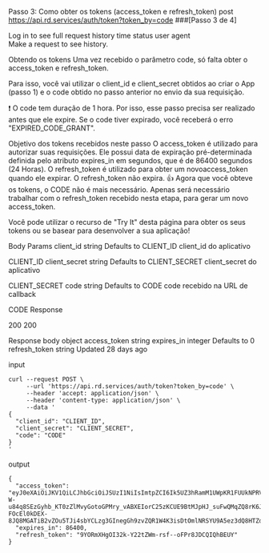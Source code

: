 Passo 3: Como obter os tokens (access_token e refresh_token)
post
https://api.rd.services/auth/token?token_by=code
###[Passo 3 de 4]

Log in to see full request history
time	status	user agent	
Make a request to see history.

Obtendo os tokens
Uma vez recebido o parâmetro code, só falta obter o access_token e refresh_token.

Para isso, você vai utilizar o client_id e client_secret obtidos ao criar o App (passo 1) e o code obtido no passo anterior no envio da sua requisição.

❗️
O code tem duração de 1 hora.
Por isso, esse passo precisa ser realizado antes que ele expire. Se o code tiver expirado, você receberá o erro "EXPIRED_CODE_GRANT".

Objetivo dos tokens recebidos neste passo
O access_token é utilizado para autorizar suas requisições. Ele possui data de expiração pré-determinada definida pelo atributo expires_in em segundos, que é de 86400 segundos (24 Horas).
O refresh_token é utilizado para obter um novoaccess_token quando ele expirar. O refresh_token não expira.
👍
Agora que você obteve os tokens, o CODE não é mais necessário.
Apenas será necessário trabalhar com o refresh_token recebido nesta etapa, para gerar um novo access_token.

Você pode utilizar o recurso de "Try It" desta página para obter os seus tokens ou se basear para desenvolver a sua aplicação!

Body Params
client_id
string
Defaults to CLIENT_ID
client_id do aplicativo

CLIENT_ID
client_secret
string
Defaults to CLIENT_SECRET
client_secret do aplicativo

CLIENT_SECRET
code
string
Defaults to CODE
code recebido na URL de callback

CODE
Response

200
200

Response body
object
access_token
string
expires_in
integer
Defaults to 0
refresh_token
string
Updated 28 days ago

input
```{Shell}
curl --request POST \
     --url 'https://api.rd.services/auth/token?token_by=code' \
     --header 'accept: application/json' \
     --header 'content-type: application/json' \
     --data '
{
  "client_id": "CLIENT_ID",
  "client_secret": "CLIENT_SECRET",
  "code": "CODE"
}
'
```

output
```{JSON}
{
  "access_token": "eyJ0eXAiOiJKV1QiLCJhbGciOiJSUzI1NiIsImtpZCI6Ik5UZ3hRamM1UWpKR1FUUkNPRVE0UVRZeFJFVTBNRFEzUkRGRE9UVXdPVE5FTXpVM09UUXpRUSJ9.eyJpc3MiOiJodHRwczovL3Jkc3RhdGlvbi5hdXRoMC5jb20vIiwic3ViIjoidklUYjF2N0NoVmhmUVE2QUFTbDNLVUpYRUJTSVNCR2hAY2xpZW50cyIsImF1ZCI6Imh0dHBzOi8vYXBwLnJkc3RhdGlvbi5jb20uYnIvYXBpL3YyLyIsImV4cCI6MTUwNDI5NDQzMSwiaWF0IjoxNTA0MjA4MDMxLCJzY29wZSI6IiJ9.k7OSdhOlTgRBZmEhg_uXXaCofEq4iwDdBi6yuD8SxMF06nCA834KjIqWkmX-W-u84q8SEzGyhb_KT0zZlMvyGotoGPMry_vABXEIorC25zKCUE9BtMJpHJ_suFwQMqZQ8rK6JSnbkOKwLuuDq8_YnrutBURJiBSdSI9325MLw0DZdnw0IgXnNVCHRLdOMl4k_Ovk5Ke3yzESJvMxgJJ3UnojL0ckRExVPwxnbLCyJp1W_PsEe-FOcEl0kDEX-8JQ8MGATiB2vZOu5TJi4sbYCLzg3GInegGh9zvZQR1W4K3isDtOmlNRSYU9A5ez3dQ8HTZdCj9gT_aGWWskxWi6Cw",
  "expires_in": 86400,
  "refresh_token": "9YORmXHgOI32k-Y22tZWm-rsf--oFPr8JDCQIQhBEUY"
}
```